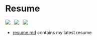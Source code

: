 # Resume
[![](https://img.shields.io/badge/View-Resume-8a2be2?style=for-the-badge)](https://mikeodriscoll.ca/resume) &nbsp; [![](https://img.shields.io/badge/PDF-Download-1abc9c?style=for-the-badge)](https://github.com/mikeodr/resume/releases/latest/download/mikeodriscoll_resume.pdf) &nbsp; [![](https://img.shields.io/badge/mikeodr-2867B2?style=for-the-badge&logo=linkedin&logoColor=white)](https://www.linkedin.com/in/mikeodr/)

* [resume.md](https://github.com/mikeodr/resume/blob/main/README.md) contains my latest resume